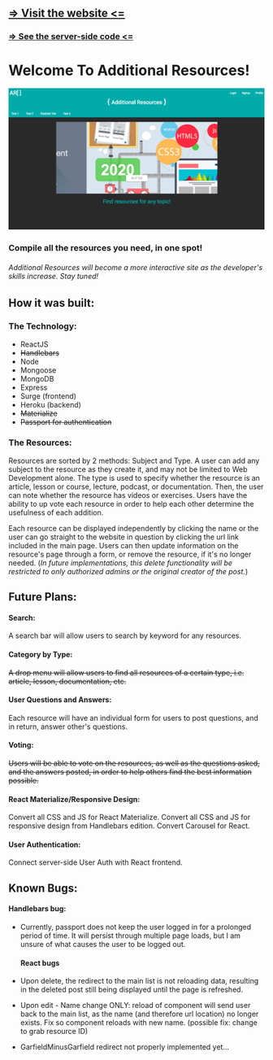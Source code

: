 ## [ => Visit the website <= ](additional-resources.surge.sh)

### [ => See the server-side code <= ](https://github.com/ryanmokeefe/Project-2)

# Welcome To Additional Resources!

![alt text](https://github.com/ryanmokeefe/project-2/blob/master/public/img/screenshot.png "screenshot")

### Compile all the resources you need, in one spot!

###### Additional Resources will become a more interactive site as the developer's skills increase. Stay tuned!

## How it was built: 

### The Technology:

* ReactJS
* ~~Handlebars~~
* Node
* Mongoose 
* MongoDB
* Express
* Surge (frontend)
* Heroku (backend)
* ~~Materialize~~
* ~~Passport for authentication~~

  
### The Resources: 
  
  Resources are sorted by 2 methods: Subject and Type. A user can add any subject to the resource as they create it, and may not be limited to Web Development alone. The type is used to specify whether the resource is an article, lesson or course, lecture, podcast, or documentation. Then, the user can note whether the resource has videos or exercises. Users have the ability to up vote each resource in order to help each other determine the usefulness of each addition.
  
  Each resource can be displayed independently by clicking the name or the user can go straight to the website in question by clicking the url link included in the main page. Users can then update information on the resource's page through a form, or remove the resource, if it's no longer needed. (*In future implementations, this delete functionality will be restricted to only authorized admins or the original creator of the post.*)
  
 ## Future Plans: 
  
  #### Search:
  
   A search bar will allow users to search by keyword for any resources. 
  
  #### Category by Type:
  
  ~~A drop menu will allow users to find all resources of a certain type, i.e. article, lesson, documentation, etc.~~
  
  #### User Questions and Answers:
  
  Each resource will have an individual form for users to post questions, and in return, answer other's questions.
  
  #### Voting:
  
  ~~Users will be able to vote on the resources, as well as the questions asked, and the answers posted, in order to help others find the best information possible.~~
  
  #### React Materialize/Responsive Design:

  Convert all CSS and JS for React Materialize.
  Convert all CSS and JS for responsive design from Handlebars edition.
  Convert Carousel for React.

  #### User Authentication:

  Connect server-side User Auth with React frontend.


 ## Known Bugs: 

  #### Handlebars bug:

* Currently, passport does not keep the user logged in for a prolonged period of time. It will persist through multiple page loads, but I am unsure of what causes the user to be logged out.

  #### React bugs

* Upon delete, the redirect to the main list is not reloading data, resulting in the deleted post still being displayed until the page is refreshed.

* Upon edit - Name change ONLY: reload of component will send user back to the main list, as the name (and therefore url location) no longer exists. Fix so component reloads with new name. (possible fix: change to grab resource ID)

* GarfieldMinusGarfield redirect not properly implemented yet...


